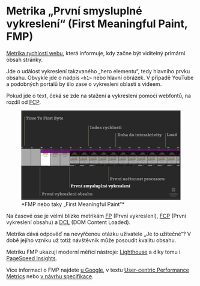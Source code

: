 # Metrika „První smysluplné vykreslení“ (First Meaningful Paint, FMP)

[Metrika rychlosti webu](metriky-rychlosti.md), která informuje, kdy začne být viditelný primární obsah stránky.

Jde o událost vykreslení takzvaného „hero elementu“, tedy hlavního prvku obsahu. Obvykle jde o nadpis `<h1>` nebo hlavní obrázek. V případě YouTube a podobných portálů by šlo zase o vykreslení oblasti s videem.

Pokud jde o text, čeká se zde na stažení a vykreslení pomocí webfontů, na rozdíl od [FCP](metrika-fcp.md).

<figure>
<img src="../dist/images/original/metrika-fmp.jpg" alt="FMP">
<figcaption markdown="1">
*FMP nebo taky „First Meaningful Paint“*
</figcaption>
</figure>

Na časové ose je velmi blízko metrikám [FP](metrika-fp.md) (První vykreslení), [FCP](metrika-fcp.md) (První vykreslení obsahu) a [DCL](udalost-dcl.md) (DOM Content Loaded).

Metrika dává odpověď na nevyřčenou otázku uživatele „Je to užitečné“? V době jejího vzniku už totiž návštěvník může posoudit kvalitu obsahu.

Metriku FMP ukazují moderní měřící nástroje: [Lighthouse](lighthouse.md) a díky tomu i [PageSpeed Insights](pagespeed-insights.md).

Více informací o FMP najdete [u Google](https://developers.google.com/web/tools/lighthouse/audits/first-meaningful-paint), v textu [User-centric Performance Metrics](https://developers.google.com/web/fundamentals/performance/user-centric-performance-metrics#first_meaningful_paint_and_hero_element_timing) nebo [v návrhu specifikace](https://docs.google.com/document/d/1BR94tJdZLsin5poeet0XoTW60M0SjvOJQttKT-JK8HI/view).

<!-- AdSnippet -->
